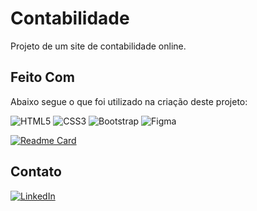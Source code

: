 # Contabilidade
Projeto de um site de contabilidade online.

## Feito Com
Abaixo segue o que foi utilizado na criação deste projeto:

![HTML5](https://img.shields.io/badge/HTML5-E34F26?style=for-the-badge&logo=html5&logoColor=white)
![CSS3](https://img.shields.io/badge/CSS3-1572B6?style=for-the-badge&logo=css3&logoColor=white)
![Bootstrap](https://img.shields.io/badge/Bootstrap-563D7C?style=for-the-badge&logo=bootstrap&logoColor=white)
![Figma](https://img.shields.io/badge/Figma-F24E1E?style=for-the-badge&logo=figma&logoColor=white)

[![Readme Card](https://github-readme-stats.vercel.app/api/pin/?username=WilsonSantanaJr&repo=contabilidade)](https://github.com/anuraghazra/github-readme-stats)

## Contato
[<img src='https://img.shields.io/badge/LinkedIn-0077B5?style=for-the-badge&logo=linkedin&logoColor=white' alt='LinkedIn'>](https://www.linkedin.com/in/wilson-junior-ba391192/)
